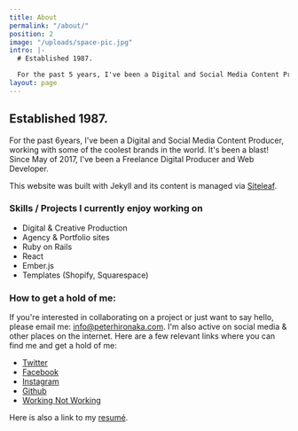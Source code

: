 ```yaml
---
title: About
permalink: "/about/"
position: 2
image: "/uploads/space-pic.jpg"
intro: |-
  # Established 1987.

  For the past 5 years, I've been a Digital and Social Media Content Producer, working with some of the coolest brands in the world. While it's been a blast and I still enjoy my role as a Producer, it's time for me to make the jump into the world of Web Development.
layout: page
---
```


## Established 1987.

For the past 6years, I've been a Digital and Social Media Content Producer, working with some of the coolest brands in the world. It's been a blast! Since May of 2017, I've been a Freelance Digital Producer and Web Developer.

This website was built with Jekyll and its content is managed via [Siteleaf](https://siteleaf.com).

### Skills / Projects I currently enjoy working on
- Digital & Creative Production
- Agency & Portfolio sites
- Ruby on Rails
- React
- Ember.js
- Templates (Shopify, Squarespace)


### How to get a hold of me:
If you're interested in collaborating on a project or just want to say hello, please email me: [info@peterhironaka.com](mailto:info@peterhironaka.com). I'm also active on social media & other places on the internet. Here are a few relevant links where you can find me and get a hold of me:

- [Twitter](https://twitter.com/peterhironaka)
- [Facebook](https://facebook.com/peterhironaka)
- [Instagram](https://instagram.com/peterhironaka)
- [Github](https://github.com/PHironaka)
- [Working Not Working](https://workingnotworking.com/peterhironaka)

Here is also a link to my [resumé](/resume).


